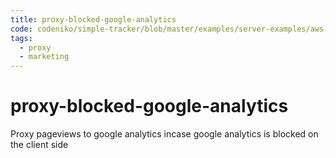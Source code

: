 ```yaml
---
title: proxy-blocked-google-analytics
code: codeniko/simple-tracker/blob/master/examples/server-examples/aws-lambda/google-analytics.js
tags: 
  - proxy
  - marketing
---
```


# proxy-blocked-google-analytics

Proxy pageviews to google analytics incase google analytics is blocked on the client side
